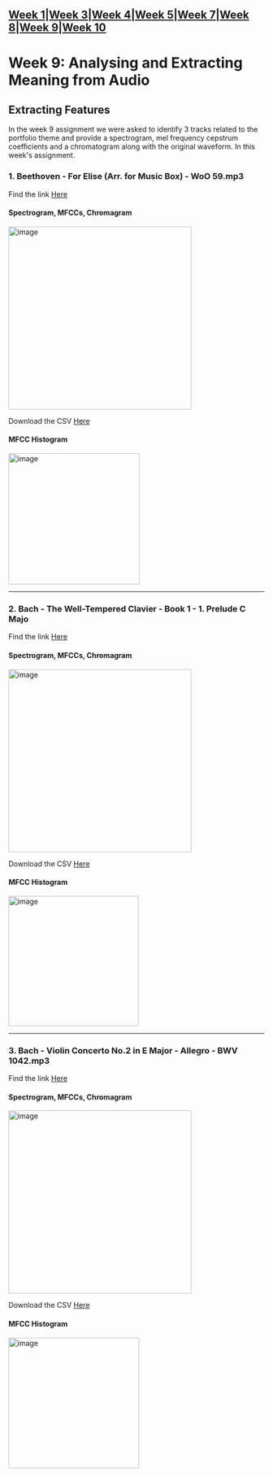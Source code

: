 [Week 1](Week1.md)|[Week 3](Week3.md)|[Week 4](Week4.md)|[Week 5](Week5.md)|[Week 7](Week7.md)|[Week 8](Week8.md)|[Week 9](Week9.md)|[Week 10](Week10.md)
---
# Week 9: Analysing and Extracting Meaning from Audio
## Extracting Features
In the week 9 assignment we were asked to identify 3 tracks related to the portfolio theme and provide a spectrogram, mel frequency cepstrum coefficients and a chromatogram along with the original waveform. In this week's assignment.

### 1. Beethoven - For Elise (Arr. for Music Box) - WoO 59.mp3 
Find the link [Here](https://freemusicarchive.org/music/gregor-quendel/classical-music-box/beethoven-for-elise-arr-for-music-box-woo-59mp3/)
#### Spectrogram, MFCCs, Chromagram

<img width="360" alt="image" src="https://github.com/Kerui0101/MCA-2023/assets/145458151/db339084-392f-49d8-a55c-44a5cd3877af">

Download the CSV [Here]()

#### MFCC Histogram
<img width="258" alt="image" src="https://github.com/Kerui0101/MCA-2023/assets/145458151/5a0a23f0-5e8b-4078-b7f9-a97789aaa74c">

---


### 2. Bach - The Well-Tempered Clavier - Book 1 - 1. Prelude C Majo
Find the link [Here](https://freemusicarchive.org/music/gregor-quendel/classical-music-box/bach-the-well-tempered-clavier-book-1-1-prelude-c-major-bwv-846-arr-for-music-boxmp3/)
#### Spectrogram, MFCCs, Chromagram

<img width="360" alt="image" src="https://github.com/Kerui0101/MCA-2023/assets/145458151/2c6ac301-b63a-4368-92a9-7a90f319413d">

Download the CSV [Here]()

#### MFCC Histogram

<img width="256" alt="image" src="https://github.com/Kerui0101/MCA-2023/assets/145458151/cf4e510d-f90f-4915-8981-6bad460459d8">

---

### 3. Bach - Violin Concerto No.2 in E Major - Allegro - BWV 1042.mp3
Find the link [Here](https://freemusicarchive.org/music/gregor-quendel/classical-music-collection/bach-violin-concerto-no2-in-e-major-allegro-bwv-1042mp3/)
#### Spectrogram, MFCCs, Chromagram

<img width="360" alt="image" src="https://github.com/Kerui0101/MCA-2023/assets/145458151/2c4a15ba-0cf0-4ee2-8636-a28620eb9703">

Download the CSV [Here]()

#### MFCC Histogram

<img width="257" alt="image" src="https://github.com/Kerui0101/MCA-2023/assets/145458151/aca44658-191c-4c8c-adbe-aaf063cbbd6a">
